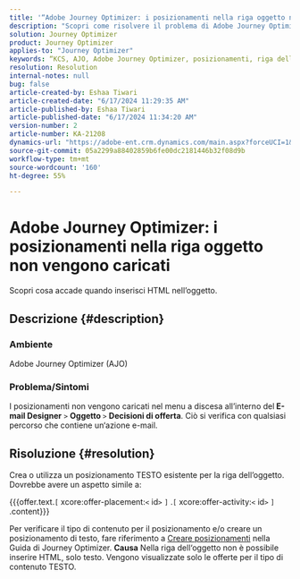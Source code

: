 ```yaml
---
title: '“Adobe Journey Optimizer: i posizionamenti nella riga oggetto non vengono caricati“'
description: "Scopri come risolvere il problema di Adobe Journey Optimizer, in cui i posizionamenti non vengono caricati con alcun percorso che contiene un’azione e-mail."
solution: Journey Optimizer
product: Journey Optimizer
applies-to: "Journey Optimizer"
keywords: “KCS, AJO, Adobe Journey Optimizer, posizionamenti, riga dell’oggetto, non caricati, tipo di contenuto, html, testo“
resolution: Resolution
internal-notes: null
bug: false
article-created-by: Eshaa Tiwari
article-created-date: "6/17/2024 11:29:35 AM"
article-published-by: Eshaa Tiwari
article-published-date: "6/17/2024 11:34:20 AM"
version-number: 2
article-number: KA-21208
dynamics-url: "https://adobe-ent.crm.dynamics.com/main.aspx?forceUCI=1&pagetype=entityrecord&etn=knowledgearticle&id=23a853d9-9c2c-ef11-840a-6045bd029b18"
source-git-commit: 05a2299a88402859b6fe00dc2181446b32f08d9b
workflow-type: tm+mt
source-wordcount: '160'
ht-degree: 55%

---
```


# Adobe Journey Optimizer: i posizionamenti nella riga oggetto non vengono caricati


Scopri cosa accade quando inserisci HTML nell’oggetto.

## Descrizione {#description}


### <b>Ambiente</b>

Adobe Journey Optimizer (AJO)

### <b>Problema/Sintomi</b>

I posizionamenti non vengono caricati nel menu a discesa all’interno del<b> E-mail Designer</b> `>`  <b> Oggetto </b> `>`  <b>Decisioni di offerta</b>. Ciò si verifica con qualsiasi percorso che contiene un‘azione e-mail.


## Risoluzione {#resolution}


Crea o utilizza un posizionamento TESTO esistente per la riga dell’oggetto. Dovrebbe avere un aspetto simile a:

{{{offer.text.`[` xcore:offer-placement:`<` id`>` `]` .`[` xcore:offer-activity:`<` id`>` `]` .content}}}

Per verificare il tipo di contenuto per il posizionamento e/o creare un posizionamento di testo, fare riferimento a [Creare posizionamenti](https://experienceleague.adobe.com/docs/journey-optimizer/using/offer-decisioning/create-components/creating-placements.html?lang=it) nella Guida di Journey Optimizer.
<b>Causa</b>
Nella riga dell‘oggetto non è possibile inserire HTML, solo testo. Vengono visualizzate solo le offerte per il tipo di contenuto TESTO.
